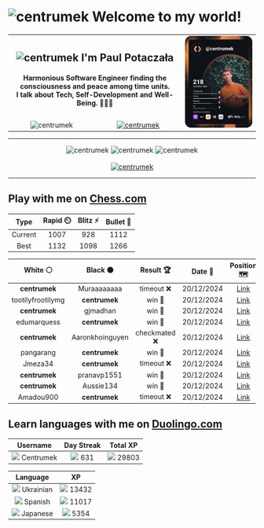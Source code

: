 <h1>
  <img
    src="https://emojis.slackmojis.com/emojis/images/1531849430/4246/blob-sunglasses.gif"
    width="30"
    alt="centrumek"
  />
  Welcome to my world!
</h1>

<table>
  <tbody>
    <tr>
      <td align="center" width="70%" colspan="2">
        <h2>
          <img
            src="https://raw.githubusercontent.com/MartinHeinz/MartinHeinz/master/wave.gif"
            width="30px"
            alt="centrumek"
          />
          I'm Paul Potaczała
        </h2>
        <h4>
          Harmonious Software Engineer finding the consciousness and peace among time units.
          <br/>
          I talk about Tech, Self-Development and Well-Being. 🌿🧘🚀
        </h4>
      </td>
      <td width="30%" rowspan="2">
        <a href="https://app.daily.dev/centrumek">
          <img
            src="./devcard.svg"
            alt="centrumek"
          />
        </a>
      </td>
    </tr>
    <tr align="center">
      <td>
        <img
          src="https://komarev.com/ghpvc/?username=centrumek&label=visitors&color=0e75b6&style=flat"
          alt="centrumek"
        >
      </td>
      <td>
        <a href="https://stackoverflow.com/users/14496012/centrumek">
          <img
            src="https://stackoverflow.com/users/flair/14496012.png?theme=dark"
            alt="centrumek"
          >
        </a>
      </td>
    </tr>
  </tbody>
</table>

---
<div align="center">
  <img 
    src="https://github-readme-stats.vercel.app/api?username=centrumek&show_icons=true&count_private=true&theme=dark&hide_border=true&hide=issues,contribs&bg_color=00000000"
    alt="centrumek"
  />
  <img
    src="https://github-readme-stats.vercel.app/api/top-langs/?username=centrumek&layout=compact&hide_border=true&theme=dark&bg_color=00000000&langs_count=6&exclude_repo=air-statistic-app"
    alt="centrumek"
  />
  <img 
    src="https://github-readme-streak-stats.herokuapp.com?user=centrumek&theme=dark&hide_border=true&background=FFFFFF00"
    alt="centrumek"
  />
  <br/>
  <br/>
  <a href="https://www.buymeacoffee.com/centrumek">
    <img
      src="https://cdn.buymeacoffee.com/buttons/v2/default-orange.png"
      height="50"
      width="210"
      alt="centrumek"
    />
  </a>
</div>

---

## Play with me on [Chess.com](https://www.chess.com/member/centrumek)

<div align="center">
<!--START_SECTION:chessStats-->
<!-- Automatically generated with https://github.com/Balastrong/chess-stats-action -->

| Type | Rapid ⏲️ | Blitz ⚡ | Bullet 🔫 |
|:---:|:---:|:---:|:---:|
| Current | 1007 | 928 | 1112 |
| Best | 1132 | 1098 | 1266 |

| White ⚪ | Black ⚫ | Result 🏆 | Date 📅 | Position 🗺️ | Type 🕕 |
|:---:|:---:|:---:|:---:|:---:|:---:|
| **centrumek** | Muraaaaaaaa | timeout ❌ | 20/12/2024 | <a href="http://www.ee.unb.ca/cgi-bin/tervo/fen.pl?select=6k1/5p2/5K2/p6r/8/8/8/8 w - -">Link</a> | Bullet |
| tootilyfrootilymg | **centrumek** | win 🥇 | 20/12/2024 | <a href="http://www.ee.unb.ca/cgi-bin/tervo/fen.pl?select=6k1/7p/1p4r1/pN3p2/2P2K1P/R3nP2/5rP1/8 w - -">Link</a> | Bullet |
| **centrumek** | gjmadhan | win 🥇 | 20/12/2024 | <a href="http://www.ee.unb.ca/cgi-bin/tervo/fen.pl?select=5rk1/p2R3R/2p3p1/n5P1/P5K1/8/8/8 b - -">Link</a> | Bullet |
| edumarquess | **centrumek** | win 🥇 | 20/12/2024 | <a href="http://www.ee.unb.ca/cgi-bin/tervo/fen.pl?select=r5k1/2Q4p/4brp1/8/pn1Pp3/q3P3/4BPPP/1KR1R3 w - -">Link</a> | Bullet |
| **centrumek** | Aaronkhoinguyen | checkmated ❌ | 20/12/2024 | <a href="http://www.ee.unb.ca/cgi-bin/tervo/fen.pl?select=6Q1/5B1p/p4ppk/P5q1/4PK2/2P2P2/7P/6r1 w - -">Link</a> | Bullet |
| pangarang | **centrumek** | win 🥇 | 20/12/2024 | <a href="http://www.ee.unb.ca/cgi-bin/tervo/fen.pl?select=8/6R1/p1kq3p/1p1p4/2nBb3/PB6/KP5P/8 w - -">Link</a> | Bullet |
| Jmeza34 | **centrumek** | timeout ❌ | 20/12/2024 | <a href="http://www.ee.unb.ca/cgi-bin/tervo/fen.pl?select=8/2R4r/1k3p1b/6pB/3P2P1/4nP2/2P2K1P/8 b - -">Link</a> | Bullet |
| **centrumek** | pranavp1551 | win 🥇 | 20/12/2024 | <a href="http://www.ee.unb.ca/cgi-bin/tervo/fen.pl?select=5r2/8/7p/7k/3R1p2/2K2P2/7P/8 b - -">Link</a> | Bullet |
| **centrumek** | Aussie134 | win 🥇 | 20/12/2024 | <a href="http://www.ee.unb.ca/cgi-bin/tervo/fen.pl?select=8/8/8/2p1p1k1/4P3/1p3K2/p7/8 b - -">Link</a> | Bullet |
| Amadou900 | **centrumek** | timeout ❌ | 20/12/2024 | <a href="http://www.ee.unb.ca/cgi-bin/tervo/fen.pl?select=1n6/4k2p/3p3p/8/1p6/1P4b1/1P6/5K2 b - -">Link</a> | Bullet |

<!--END_SECTION:chessStats-->
</div>

## Learn languages with me on [Duolingo.com](https://www.duolingo.com/profile/Centrumek)

<div align="center">
<!--START_SECTION:duolingoStats-->
<!-- Automatically generated with https://github.com/centrumek/duolingo-readme-stats-->

| Username | Day Streak | Total XP |
|:---:|:---:|:---:|
| <img src="https://raw.githubusercontent.com/centrumek/duolingo-readme-stats/main/assets/duolingo.png" height="12"> Centrumek | <img src="https://raw.githubusercontent.com/centrumek/duolingo-readme-stats/main/assets/streakinactive.svg" height="12"> 631 | <img src="https://raw.githubusercontent.com/centrumek/duolingo-readme-stats/main/assets/xp.svg" height="12"> 29803 | <img src="https://raw.githubusercontent.com/centrumek/duolingo-readme-stats/main/assets/xp.svg" height="12"> 0 |

| Language | XP |
|:---:|:---:|
| <img src="https://raw.githubusercontent.com/centrumek/duolingo-readme-stats/main/assets/langs/ukrainian.svg" height="12"> Ukrainian | <img src="https://raw.githubusercontent.com/centrumek/duolingo-readme-stats/main/assets/xp.svg" height="12"> 13432 |
| <img src="https://raw.githubusercontent.com/centrumek/duolingo-readme-stats/main/assets/langs/spanish.svg" height="12"> Spanish | <img src="https://raw.githubusercontent.com/centrumek/duolingo-readme-stats/main/assets/xp.svg" height="12"> 11017 |
| <img src="https://raw.githubusercontent.com/centrumek/duolingo-readme-stats/main/assets/langs/japanese.svg" height="12"> Japanese | <img src="https://raw.githubusercontent.com/centrumek/duolingo-readme-stats/main/assets/xp.svg" height="12"> 5354 |

<!--END_SECTION:duolingoStats-->
</div>
<!--
**centrumek/centrumek** is a ✨ _special_ ✨ repository because its `README.md` (this file) appears on your GitHub profile.

Here are some ideas to get you started:

- 🔭 I’m currently working on ...
- 🌱 I’m currently learning ...
- 👯 I’m looking to collaborate on ...
- 🤔 I’m looking for help with ...
- 💬 Ask me about ...
- 📫 How to reach me: ...
- 😄 Pronouns: ...
- ⚡ Fun fact: ...
-->
